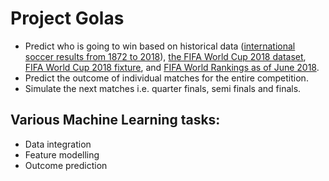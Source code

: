# Project Golas

* Predict who is going to win based on historical data ([international soccer results 
from 1872 to 2018](https://www.kaggle.com/martj42/international-football-results-from-1872-to-2017)), 
[the FIFA World Cup 2018 dataset](https://www.kaggle.com/ahmedelnaggar/fifa-worldcup-2018-dataset), 
[FIFA World Cup 2018 fixture](https://fixturedownload.com/results/fifa-world-cup-2018), 
and [FIFA World Rankings as of June 2018](https://us.soccerway.com/teams/rankings/fifa/?ICID=TN_03_05_01).
* Predict the outcome of individual matches for the entire competition.
* Simulate the next matches i.e. quarter finals, semi finals and finals.

## Various Machine Learning tasks:
- Data integration
- Feature modelling
- Outcome prediction
